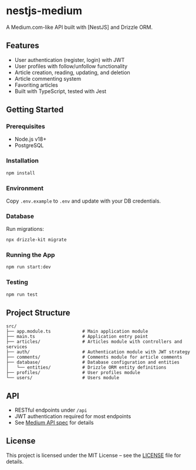 # nestjs-medium

A Medium.com-like API built with [NestJS] and Drizzle ORM.

## Features

- User authentication (register, login) with JWT
- User profiles with follow/unfollow functionality
- Article creation, reading, updating, and deletion
- Article commenting system
- Favoriting articles
- Built with TypeScript, tested with Jest

## Getting Started

### Prerequisites

- Node.js v18+
- PostgreSQL

### Installation

```bash
npm install
```

### Environment

Copy `.env.example` to `.env` and update with your DB credentials.

### Database

Run migrations:

```bash
npx drizzle-kit migrate
```

### Running the App

```bash
npm run start:dev
```

### Testing

```bash
npm run test
```

## Project Structure

```
src/
├── app.module.ts            # Main application module
├── main.ts                  # Application entry point
├── articles/                # Articles module with controllers and services
├── auth/                    # Authentication module with JWT strategy
├── comments/                # Comments module for article comments
├── database/                # Database configuration and entities
│   └── entities/            # Drizzle ORM entity definitions
├── profiles/                # User profiles module
└── users/                   # Users module
```

## API

- RESTful endpoints under `/api`
- JWT authentication required for most endpoints
- See [Medium API spec](https://realworld-docs.netlify.app/docs/specs/backend-specs/endpoints/) for details

## License

This project is licensed under the MIT License – see the [LICENSE](./LICENSE) file for details.
